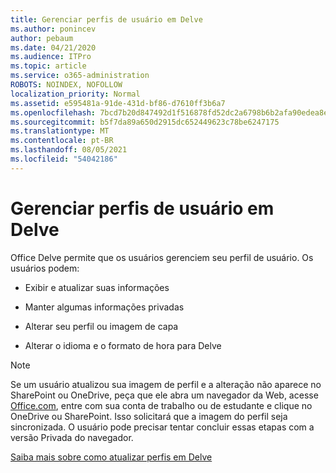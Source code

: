 ```yaml
---
title: Gerenciar perfis de usuário em Delve
ms.author: ponincev
author: pebaum
ms.date: 04/21/2020
ms.audience: ITPro
ms.topic: article
ms.service: o365-administration
ROBOTS: NOINDEX, NOFOLLOW
localization_priority: Normal
ms.assetid: e595481a-91de-431d-bf86-d7610ff3b6a7
ms.openlocfilehash: 7bcd7b20d847492d1f516878fd52dc2a6798b6b2afa90edea8eb4e460834a4eb
ms.sourcegitcommit: b5f7da89a650d2915dc652449623c78be6247175
ms.translationtype: MT
ms.contentlocale: pt-BR
ms.lasthandoff: 08/05/2021
ms.locfileid: "54042186"
---
```

# <a name="manage-user-profiles-in-delve"></a>Gerenciar perfis de usuário em Delve

Office Delve permite que os usuários gerenciem seu perfil de usuário. Os usuários podem:
  
- Exibir e atualizar suas informações
    
- Manter algumas informações privadas
    
- Alterar seu perfil ou imagem de capa
    
- Alterar o idioma e o formato de hora para Delve
    
> [!NOTE]
> Se um usuário atualizou sua imagem de perfil e a alteração não aparece no SharePoint ou OneDrive, peça que ele abra um navegador da Web, acesse [Office.com](https://www.office.com), entre com sua conta de trabalho ou de estudante e clique no OneDrive ou SharePoint. Isso solicitará que a imagem do perfil seja sincronizada. O usuário pode precisar tentar concluir essas etapas com a versão Privada do navegador. 
  
[Saiba mais sobre como atualizar perfis em Delve](https://go.microsoft.com/fwlink/?linkid=735070)
  

